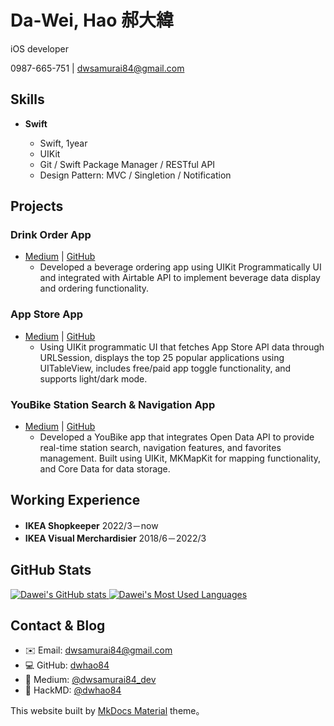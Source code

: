 # **Da-Wei, Hao 郝大緯**

iOS developer

0987-665-751 | [dwsamurai84@gmail.com](https://github.com/dwhao84/dwhao84.github.io.git)

## **Skill**s

- **Swift**

  - Swift, 1year
  - UIKit
  - Git / Swift Package Manager / RESTful API
  - Design Pattern: MVC / Singletion / Notification

## **Projects**

### **Drink Order App**

- [Medium](https://medium.com/彼得潘的-swift-ios-app-開發教室/hw-50-drink-order-app-1-get-6d4f7566c6f5) | [GitHub](https://github.com/dwhao84/DrinkOrderApp)
  - Developed a beverage ordering app using UIKit Programmatically UI and integrated with Airtable API to implement beverage data display and ordering functionality.

### **App Store App**

- [Medium](https://medium.com/彼得潘的-swift-ios-app-開發教室/hw-48-app-store-425538e1f98b) | [GitHub](https://github.com/dwhao84/HW48-App-store)
  - Using UIKit programmatic UI that fetches App Store API data through URLSession, displays the top 25 popular applications using UITableView, includes free/paid app toggle functionality, and supports light/dark mode.

### **YouBike Station Search & Navigation App**

- [Medium](https://medium.com/彼得潘的-swift-ios-app-開發教室/hw-47-串接you-bike-api-資料存到core-data-70fa9782e915) | [GitHub](https://github.com/dwhao84/HW-44-JSON-Decoder)
  - Developed a YouBike app that integrates Open Data API to provide real-time station search, navigation features, and favorites management. Built using UIKit, MKMapKit for mapping functionality, and Core Data for data storage.

## **Working Experience**

- **IKEA Shopkeeper** 2022/3－now
- **IKEA Visual Merchardisier** 2018/6－2022/3

## **GitHub Stats**

<div align="left">
 <a href="https://github.com/dwhao84">
   <img src="https://github-readme-stats.vercel.app/api?username=dwhao84&show_icons=true&theme=radical" alt="Dawei's GitHub stats" />
   <img src="https://github-readme-stats.vercel.app/api/top-langs/?username=dwhao84&layout=donut&theme=radical" alt="Dawei's Most Used Languages" />
 </a>
</div>

## **Contact & Blog**

- ✉️ Email: [dwsamurai84@gmail.com](mailto:dwsamurai84@gmail.com)
- 💻 GitHub: [dwhao84](https://github.com/dwhao84)
- 📝 Medium: [@dwsamurai84_dev](https://medium.com/@dwsamurai84_dev)
- 📝 HackMD: [@dwhao84](https://hackmd.io/@dwhao84)

This website built by [MkDocs Material](https://squidfunk.github.io/mkdocs-material/) theme。
